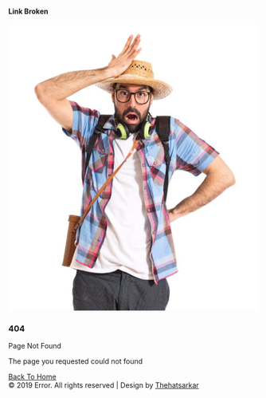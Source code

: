 <!--
Author: W3layouts
Author URL: http://w3layouts.com
License: Creative Commons Attribution 3.0 Unported
License URL: http://creativecommons.org/licenses/by/3.0/
-->
<!DOCTYPE html>
<html lang="en">

<head>
	<title>ThehtSarkar | Raju Thehat</title>
	<!-- Meta tag Keywords -->
    <!-- <meta name="viewport" content="width=device-width, initial-scale=1"> -->
    <meta charset="UTF-8" />
    <meta name="keywords"
        content="Travel Error Page Responsive web template, Bootstrap Web Templates, Flat Web Templates, Android Compatible web template, Smartphone Compatible web template, free webdesigns for Nokia, Samsung, LG, SonyEricsson, Motorola web design" />
    <!-- //Meta tag Keywords -->
	<link rel="stylesheet" href="css404/404page.css" type="text/css" media="all" /><!-- Style-CSS -->
</head>

<body>
	<section class="forms-24">
		<div class="form-25-mian">
			<div class="wrapper">
			<div>
			<h4 class="page-head">Link Broken</h4>
			</div>
				<div class="form-inner-cont">
					<div class="forms-25-info">
						<div class="column form-bottom-img">
								<img src="images404/error.jpg" alt="img" class="img-responsive">
						</div>
						<div class="column">
							<h3>404</h3>
							<p>Page Not Found</p>
							<p>The page you requested could not found</p>	<a href="https://rajutheht.com" class="actionbg">Back To Home</a>
						</div>
					</div>
				</div>
				<!--copy-right-->
				<div class="copyright">&copy; 2019 <span class="web-text">Error</span>. All rights reserved | Design by	<a class="company" href="http://rajutheht.com/">Thehatsarkar</a>
				</div>
				<!--copy-right-->
			</div>
		</div>
	</section>
</body>

</html>
